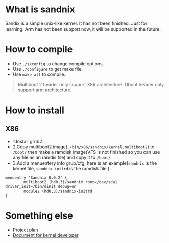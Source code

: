 # What is sandnix

Sandix is a simple unix-like kernel. It has not been finished. Just for learning.
Arm has not been support now, it will be supported in the future.

# How to compile
- Use `./skconfig` to change compile options.<br />
- Use `./configure` to get make file.<br />
- Use `make all` to compile.<br />

>Multiboot 2 header only support X86 architecture.
Uboot header only support arm architecture.

# How to install

## X86

- 1.Install grub2.
- 2.Copy multiboot2 image(`./bin/x86/sandnix/kernel.multiboot2`) to `/boot/` then make a ramdisk image(VFS is not finished so you can use any file as an ramdis file) and copy it to `/boot/`.
- 3.Add a menuentery into grub/cfg, here is an example(`sandnix` is the kernel file, `sandnix-initrd` is the ramdisk file.):

```
menuentry 'Sandnix 0.0.2' {
        multiboot2 (hd0,3)/sandnix root=/dev/sda1 driver_init=/bin/dinit debug=on
        module2 (hd0,3)/sandnix-initrd
}
```

# Something else
- [Project plan](./doc/project-plan.md)
- [Document for kernel developer](./doc/kernel-devel-doc/kernel-devel-doc.md)
